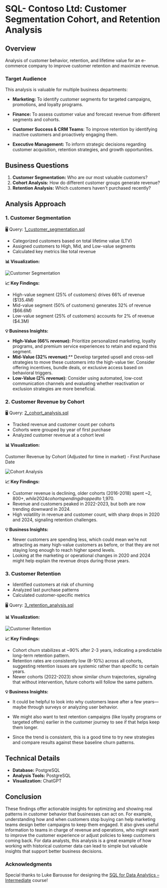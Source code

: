 # SQL- Contoso Ltd: Customer Segmentation Cohort, and Retention Analysis

## Overview

Analysis of customer behavior, retention, and lifetime value for an e-commerce company to improve customer retention and maximize revenue.

### Target Audience

This analysis is valuable for multiple business departments:

- **Marketing:** To identify customer segments for targeted campaigns, promotions, and loyalty programs.

- **Finance:** To assess customer value and forecast revenue from different segments and cohorts.

- **Customer Success & CRM Teams**: To improve retention by identifying inactive customers and proactively engaging them.

- **Executive Management:** To inform strategic decisions regarding customer acquisition, retention strategies, and growth opportunities.

## Business Questions

1. **Customer Segmentation:** Who are our most valuable customers?
2. **Cohort Analysis:** How do different customer groups generate revenue?
3. **Retention Analysis:** Which customers haven't purchased recently?

## Analysis Approach

### 1. Customer Segmentation

🖥️ Query: [1_customer_segmentation.sql](/Scripts/1_customer_segmentation.sql)

- Categorized customers based on total lifetime value (LTV)
- Assigned customers to High, Mid, and Low-value segments
- Calculated key metrics like total revenue

**📊 Visualization:**

![Customer Segmentation](/images/3_customer_segementation.png)

**📈 Key Findings:**

- High-value segment (25% of customers) drives 66% of revenue ($135.4M)
- Mid-value segment (50% of customers) generates 32% of revenue ($66.6M)
- Low-value segment (25% of customers) accounts for 2% of revenue ($4.3M)

**💡 Business Insights:**

- **High-Value (66% revenue):** Prioritize personalized marketing, loyalty programs, and premium service experiences to retain and expand this segment.
- **Mid-Value (32% revenue)**:\*\* Develop targeted upsell and cross-sell strategies to move these customers into the high-value tier. Consider offering incentives, bundle deals, or exclusive access based on behavioral triggers.
- **Low-Value (2% revenue):** Consider using automated, low-cost communication channels and evaluating whether reactivation or exclusion strategies are more beneficial.

### 2. Customer Revenue by Cohort

🖥️ Query: [2_cohort_analysis.sql](/Scripts/2_cohort_analysis.sql)

- Tracked revenue and customer count per cohorts
- Cohorts were grouped by year of first purchase
- Analyzed customer revenue at a cohort level

**📊 Visualization:**

Customer Revenue by Cohort (Adjusted for time in market) - First Purchase Date

![Cohort Analysis](/images/2_customer_revenue.png)

**📈 Key Findings:**

- Customer revenue is declining, older cohorts (2016-2018) spent ~$2,800+, while 2024 cohort spending dropped to ~$1,970.
- Revenue and customers peaked in 2022-2023, but both are now trending downward in 2024.
- High volatility in revenue and customer count, with sharp drops in 2020 and 2024, signaling retention challenges.

**💡 Business Insights:**

- Newer customers are spending less, which could mean we’re not attracting as many high-value customers as before, or that they are not staying long enough to reach higher spend levels.
- Looking at the marketing or operational changes in 2020 and 2024 might help explain the revenue drops during those years.

### 3. Customer Retention

- Identified customers at risk of churning
- Analyzed last purchase patterns
- Calculated customer-specific metrics

🖥️ Query: [3_retention_analysis.sql](/Scripts/3_retention_anlaysis.sql)

**📊 Visualization:**

![Customer Retention](/images/3_customer_churn_cohort_year.png)

**📈 Key Findings:**

- Cohort churn stabilizes at ~90% after 2-3 years, indicating a predictable long-term retention pattern.
- Retention rates are consistently low (8-10%) across all cohorts, suggesting retention issues are systemic rather than specific to certain years.
- Newer cohorts (2022-2023) show similar churn trajectories, signaling that without intervention, future cohorts will follow the same pattern.

**💡 Business Insights:**

- It could be helpful to look into why customers leave after a few years—maybe through surveys or analyzing user behavior.

- We might also want to test retention campaigns (like loyalty programs or targeted offers) earlier in the customer journey to see if that helps keep them longer.

- Since the trend is consistent, this is a good time to try new strategies and compare results against these baseline churn patterns.

## Technical Details

- **Database:** PostgreSQL
- **Analysis Tools:** PostgreSQL
- **Visualization:** ChatGPT

## Conclusion

These findings offer actionable insights for optimizing
and showing real patterns in customer behavior that businesses can act on. For example, understanding how and when customers stop buying can help marketing teams design better campaigns to keep them engaged. It also gives useful information to teams in charge of revenue and operations, who might want to improve the customer experience or adjust policies to keep customers coming back. For data analysts, this analysis is a great example of how working with historical customer data can lead to simple but valuable insights that support better business decisions.

### Acknowledgments

Special thanks to Luke Barousse for designing the
[SQL for Data Analytics – Intermediate](https://www.youtube.com/watch?v=QKIGsShyEsQ&t=8s) course!
